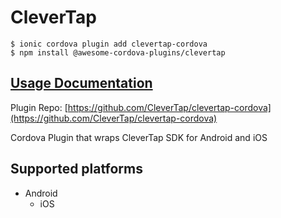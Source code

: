 # CleverTap

```text
$ ionic cordova plugin add clevertap-cordova
$ npm install @awesome-cordova-plugins/clevertap
```

## [Usage Documentation](https://danielsogl.gitbook.io/awesome-cordova-plugins/plugins/clevertap/)

Plugin Repo: [https://github.com/CleverTap/clevertap-cordova](https://github.com/CleverTap/clevertap-cordova)

Cordova Plugin that wraps CleverTap SDK for Android and iOS

## Supported platforms

* Android
  * iOS

